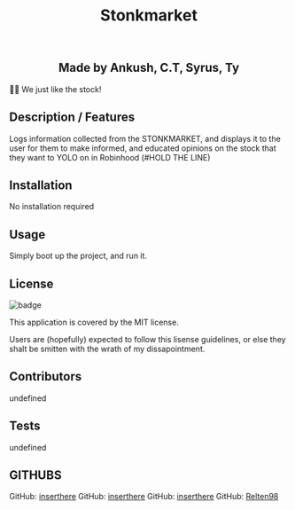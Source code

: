 
  <h1 align="center">Stonkmarket</h1>
  <br />

 <h2 align="center">Made by Ankush, C.T, Syrus, Ty</h2>
💎🤲 We just like the stock!

  ## Description / Features
   Logs information collected from the STONKMARKET, and displays it to the user for them to make informed, and educated opinions on the stock that they want to YOLO on in Robinhood (#HOLD THE LINE)

  ## Installation
   No installation required
  
  ## Usage
   Simply boot up the project, and run it.
  
   ## License
  ![badge](https://img.shields.io/badge/license-MIT-red)
  <br />

  This application is covered by the MIT license. 
  
  Users are (hopefully) expected to follow this lisense guidelines, or else they shalt be smitten with the wrath of my dissapointment.

  ## Contributors
   undefined
  
  ## Tests
  undefined
  <br />
  
  ## GITHUBS
GitHub: [inserthere](https://github.com/inserthere)
GitHub: [inserthere](https://github.com/inserthere)
GitHub: [inserthere](https://github.com/inserthere)
GitHub: [Relten98](https://github.com/Relten98)
  <br />
  <br/>
